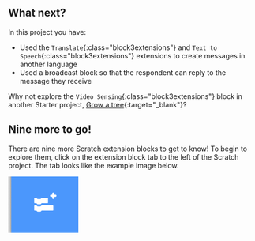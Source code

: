 ## What next?

In this project you have:
+ Used the `Translate`{:class="block3extensions"} and `Text to Speech`{:class="block3extensions"} extensions to create messages in another language
+ Used a broadcast block so that the respondent can reply to the message they receive

Why not explore the `Video Sensing`{:class="block3extensions"} block in another Starter project, [Grow a tree](https://projects.raspberrypi.org/en/projects/grow-a-tree){:target="_blank"}?

## Nine more to go!

There are nine more Scratch extension blocks to get to know! To begin to explore them, click on the extension block tab to the left of the Scratch project. The tab looks like the example image below.

![Extension Blocks tab](images/extension-blocks.png)
